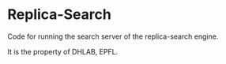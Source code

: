 # Replica-Search


Code for running the search server of the replica-search engine.

It is the property of DHLAB, EPFL.
